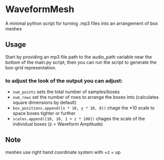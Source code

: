 # WaveformMesh
A minimal python script for turning .mp3 files into an arrangement of box meshes


## Usage
Start by providing an mp3 file path to the audio_path variable near the bottom of the main.py script,
then you can run the script to generate the box-grid representation.
### to adjust  the look of the output you can adjust:
- `num_points` sets the total number of samples/boxes
- `num_rows` set the number of rows to arrange the boxes into (calculates square dimensions by default)
- `box_positions.append([x * 10, y * 10, 0])` chage the *10 scale to space boxes tighter or further
- `scales.append([10, 10, 1 + z * 100])` chages the scale of the individual boxes (z = Waveform Amplitude)


## Note
meshes use right hand coordinate system with +z = up

